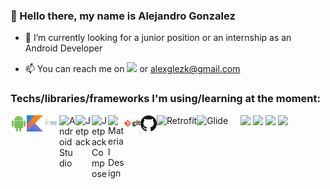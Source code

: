 ### 👋 Hello there, my name is Alejandro Gonzalez

- 🔭 I’m currently looking for a junior position or an internship as an Android Developer

- 📫 You can reach me on [<img src="https://img.shields.io/badge/LinkedIn-0077B5?style=for-the-badge&logo=linkedin&logoColor=white">](www.linkedin.com/in/alejandrogonzalezkringhs) or alexglezk@gmail.com

### Techs/libraries/frameworks I'm using/learning at the moment:
<img align="left" alt="Android" width="26px" src="https://raw.githubusercontent.com/github/explore/80688e429a7d4ef2fca1e82350fe8e3517d3494d/topics/android/android.png"/><img align="left" alt="Kotlin" width="26px" src="https://raw.githubusercontent.com/github/explore/80688e429a7d4ef2fca1e82350fe8e3517d3494d/topics/kotlin/kotlin.png" />
<img align="left" alt="Java" width="26px" src="https://raw.githubusercontent.com/github/explore/80688e429a7d4ef2fca1e82350fe8e3517d3494d/topics/java/java.png" /> <img align="left" alt="Android Studio" width="26px" src="http://bollywoodsargam.com/wp-content/uploads/sites/7/2020/05/600px-Breezeicons-apps-48-android-studio.svg_.png" /> <img align="left" alt="Jetpack" width="26px" src="https://miro.medium.com/max/344/1*a3qBnhNrMuVdGVx7M2aYyA.png" /> <img align="left" alt="Jetpack Compose" width="26px" src="https://www.golem.de/2008/150514-240985-240984_rc.jpg"/> <img align="left" alt="Material Design" width="26px" src="https://pbs.twimg.com/profile_images/925576484122779648/ucVTUoPg_400x400.jpg" /> <img align="left" alt="Git" width="26px" src="https://raw.githubusercontent.com/github/explore/80688e429a7d4ef2fca1e82350fe8e3517d3494d/topics/git/git.png" /> <img align="left" alt="GitHub" width="26px" src="https://raw.githubusercontent.com/github/explore/78df643247d429f6cc873026c0622819ad797942/topics/github/github.png" /> <img align="left" alt="Retrofit" src="https://miro.medium.com/max/2048/1*WMf1XcyKU98dOMlNnn-Agg.png" /> <img align="left" alt="Glide" width="70px" src="https://raw.githubusercontent.com/bumptech/glide/master/static/glide_logo.png" /> <img src="https://img.shields.io/badge/-SCRUM-blue" /> <img src="https://img.shields.io/badge/-Room-green" /> <img src="https://img.shields.io/badge/-Dagger%20Hilt-blue" /> <img src="https://img.shields.io/badge/-MVVM-orange" />
